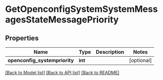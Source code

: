 # GetOpenconfigSystemSystemMessagesStateMessagePriority

## Properties
Name | Type | Description | Notes
------------ | ------------- | ------------- | -------------
**openconfig_systempriority** | **int** |  | [optional] 

[[Back to Model list]](../README.md#documentation-for-models) [[Back to API list]](../README.md#documentation-for-api-endpoints) [[Back to README]](../README.md)


